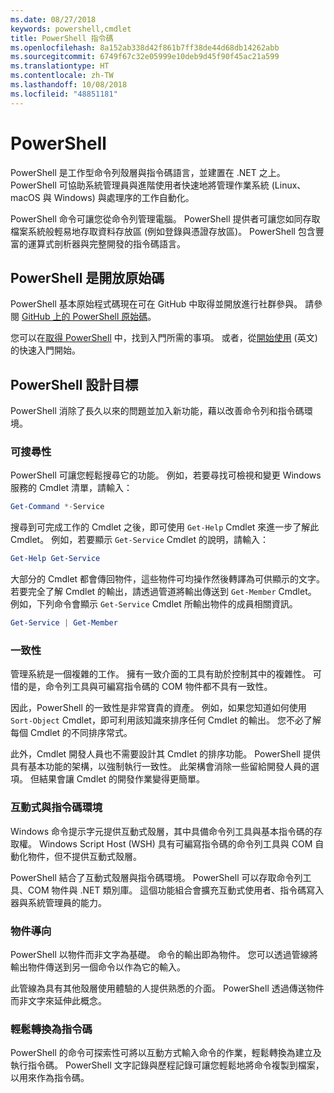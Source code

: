 ```yaml
---
ms.date: 08/27/2018
keywords: powershell,cmdlet
title: PowerShell 指令碼
ms.openlocfilehash: 8a152ab338d42f861b7ff38de44d68db14262abb
ms.sourcegitcommit: 6749f67c32e05999e10deb9d45f90f45ac21a599
ms.translationtype: HT
ms.contentlocale: zh-TW
ms.lasthandoff: 10/08/2018
ms.locfileid: "48851181"
---
```

# <a name="powershell"></a>PowerShell

PowerShell 是工作型命令列殼層與指令碼語言，並建置在 .NET 之上。
PowerShell 可協助系統管理員與進階使用者快速地將管理作業系統 (Linux、macOS 與 Windows) 與處理序的工作自動化。

PowerShell 命令可讓您從命令列管理電腦。 PowerShell 提供者可讓您如同存取檔案系統般輕易地存取資料存放區 (例如登錄與憑證存放區)。 PowerShell 包含豐富的運算式剖析器與完整開發的指令碼語言。

## <a name="powershell-is-open-source"></a>PowerShell 是開放原始碼

PowerShell 基本原始程式碼現在可在 GitHub 中取得並開放進行社群參與。
請參閱 [GitHub 上的 PowerShell 原始碼](https://github.com/powershell/powershell)。

您可以在[取得 PowerShell](https://github.com/PowerShell/PowerShell#get-powershell) 中，找到入門所需的事項。
或者，從[開始使用](https://github.com/PowerShell/PowerShell/blob/master/docs/learning-powershell) \(英文\) 的快速入門開始。

## <a name="powershell-design-goals"></a>PowerShell 設計目標

PowerShell 消除了長久以來的問題並加入新功能，藉以改善命令列和指令碼環境。

### <a name="discoverability"></a>可搜尋性

PowerShell 可讓您輕鬆搜尋它的功能。 例如，若要尋找可檢視和變更 Windows 服務的 Cmdlet 清單，請輸入：

```powershell
Get-Command *-Service
```

搜尋到可完成工作的 Cmdlet 之後，即可使用 `Get-Help` Cmdlet 來進一步了解此 Cmdlet。 例如，若要顯示 `Get-Service` Cmdlet 的說明，請輸入：

```powershell
Get-Help Get-Service
```

大部分的 Cmdlet 都會傳回物件，這些物件可均操作然後轉譯為可供顯示的文字。 若要完全了解 Cmdlet 的輸出，請透過管道將輸出傳送到 `Get-Member` Cmdlet。 例如，下列命令會顯示 `Get-Service` Cmdlet 所輸出物件的成員相關資訊。

```powershell
Get-Service | Get-Member
```

### <a name="consistency"></a>一致性

管理系統是一個複雜的工作。 擁有一致介面的工具有助於控制其中的複雜性。 可惜的是，命令列工具與可編寫指令碼的 COM 物件都不具有一致性。

因此，PowerShell 的一致性是非常寶貴的資產。 例如，如果您知道如何使用 `Sort-Object` Cmdlet，即可利用該知識來排序任何 Cmdlet 的輸出。 您不必了解每個 Cmdlet 的不同排序常式。

此外，Cmdlet 開發人員也不需要設計其 Cmdlet 的排序功能。 PowerShell 提供具有基本功能的架構，以強制執行一致性。 此架構會消除一些留給開發人員的選項。 但結果會讓 Cmdlet 的開發作業變得更簡單。

### <a name="interactive-and-scripting-environments"></a>互動式與指令碼環境

Windows 命令提示字元提供互動式殼層，其中具備命令列工具與基本指令碼的存取權。 Windows Script Host (WSH) 具有可編寫指令碼的命令列工具與 COM 自動化物件，但不提供互動式殼層。

PowerShell 結合了互動式殼層與指令碼環境。 PowerShell 可以存取命令列工具、COM 物件與 .NET 類別庫。 這個功能組合會擴充互動式使用者、指令碼寫入器與系統管理員的能力。

### <a name="object-orientation"></a>物件導向

PowerShell 以物件而非文字為基礎。 命令的輸出即為物件。 您可以透過管線將輸出物件傳送到另一個命令以作為它的輸入。

此管線為具有其他殼層使用體驗的人提供熟悉的介面。 PowerShell 透過傳送物件而非文字來延伸此概念。

### <a name="easy-transition-to-scripting"></a>輕鬆轉換為指令碼

PowerShell 的命令可探索性可將以互動方式輸入命令的作業，輕鬆轉換為建立及執行指令碼。 PowerShell 文字記錄與歷程記錄可讓您輕鬆地將命令複製到檔案，以用來作為指令碼。
